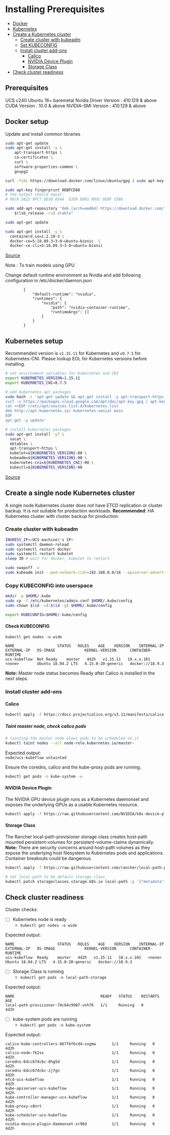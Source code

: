# Installing Prerequisites


- [Docker](#docker)
- [Kubernetes](#kubernetes)
- [Create a Kubernetes cluster](#k8s-up)
    * [Create cluster with kubeadm](#kubeadm)
    * [Set KUBECONFIG](#kubeconfig)
    * [Install cluster add-ons](#add-ons)
        - [Calico](#calico)
        - [NVIDIA Device Plugin](#nvidia)
        - [Storage Class](#rancher)
- [Check cluster readiness](#k8s-ready)

## Prerequisites 

UCS c240
Ubuntu 16+ baremetal
Nvidia Driver Version 	: 	410.129  & above
CUDA Version		: 	10.0 & above
NVIDIA-SMI Version 	:  	410.129 & above

## <a id=docker></a> Docker setup

Update and install common libraries
```bash
sudo apt-get update
sudo apt-get install -y \
    apt-transport-https \
    ca-certificates \
    curl \
    software-properties-common \
    gnupg2
```

```bash
curl -fsSL https://download.docker.com/linux/ubuntu/gpg | sudo apt-key add -

sudo apt-key fingerprint 0EBFCD88
# the output should equal:
# 9DC8 5822 9FC7 DD38 854A  E2D8 8D81 803C 0EBF CD88

sudo add-apt-repository "deb [arch=amd64] https://download.docker.com/linux/ubuntu \
    $(lsb_release -cs) stable"

sudo apt-get update

sudo apt-get install -y \
  containerd.io=1.2.10-3 \
  docker-ce=5:18.09.3~3-0~ubuntu-bionic  \
  docker-ce-cli=5:18.09.3~3-0~ubuntu-bionic
```

[Source](https://kubernetes.io/docs/setup/production-environment/container-runtimes/#docker)

Note : To train models using GPU 

Change default runtime environment as Nvidia and add following configuration in /etc/docker/daemon.json
```
		{
			"default-runtime": "nvidia",
			"runtimes": {
				"nvidia": {
					"path": "nvidia-container-runtime",
					"runtimeArgs": []
				}
			}
		}

```
## <a id=kubernetes></a> Kubernetes setup

Recommended version is `v1.15.11` for Kubernetes and `v0.7.5` for Kubernetes-CNI.
Please lookup EOL for Kubernetes versions before installing.

```bash
# set environment variables for Kubernetes and CNI
export KUBERNETES_VERSION=1.15.11
export KUBERNETES_CNI=0.7.5

# add kubernetes apt packages
sudo bash -c 'apt-get update && apt-get install -y apt-transport-https
curl -s https://packages.cloud.google.com/apt/doc/apt-key.gpg | apt-key add -
cat <<EOF >/etc/apt/sources.list.d/kubernetes.list
deb http://apt.kubernetes.io/ kubernetes-xenial main
EOF
apt-get -y update'

# install kubernetes packages
sudo apt-get install -yf \
  socat \
  ebtables \
  apt-transport-https \
  kubelet=${KUBERNETES_VERSION}-00 \
  kubeadm=${KUBERNETES_VERSION}-00 \
  kubernetes-cni=${KUBERNETES_CNI}-00 \
  kubectl=${KUBERNETES_VERSION}-00
```

[Source](https://kubernetes.io/docs/setup/production-environment/tools/kubeadm/install-kubeadm/)

## <a id=k8s-up></a> Create a single node Kubernetes cluster

A single node Kubernetes cluster does not have ETCD replication or cluster backup. It is not suitable for production workloads.
**Recommended**: HA Kubernetes cluster with cluster backup for production.

### <a id=kubeadm></a> Create cluster with kubeadm
```bash
INGRESS_IP=<UCS machine\'s IP>
sudo systemctl daemon-reload
sudo systemctl restart docker
sudo systemctl restart kubelet
sleep 30 # wait for docker, kubelet to restart

sudo swapoff -a
sudo kubeadm init --pod-network-cidr=192.168.0.0/16 --apiserver-advertise-address=${INGRESS_IP}
```

### <a id=kubeconfig></a> Copy KUBECONFIG into userspace
```bash
mkdir -p $HOME/.kube
sudo cp -f /etc/kubernetes/admin.conf $HOME/.kube/config
sudo chown $(id -u):$(id -g) $HOME/.kube/config

export KUBECONFIG=$HOME/.kube/config
```
#### Check KUBECONFIG

`kubectl get nodes -o wide`
```
NAME                   STATUS   ROLES    AGE    VERSION    INTERNAL-IP     EXTERNAL-IP   OS-IMAGE             KERNEL-VERSION      CONTAINER-RUNTIME
ucs-kubeflow  Not Ready    master   4d2h   v1.15.11   10.x.x.101   <none>        Ubuntu 18.04.2 LTS   4.15.0-20-generic   docker://18.9.3
```

**Note:** Master node status becomes Ready after Calico is installed in the next steps.

### <a id=add-ons></a> Install cluster add-ons

#### <a id=calico></a> Calico
```bash
kubectl apply -f https://docs.projectcalico.org/v3.11/manifests/calico.yaml
```

##### Taint master node, check calico pods

```bash
# tainting the master node alows pods to be scheduled on it
kubectl taint nodes --all node-role.kubernetes.io/master-
```
Expected output: <br>
`node/ucs-kubeflow untainted`

Ensure the coredns, calico and the kube-proxy pods are running.
```bash
kubectl get pods -n kube-system -w
```
#### <a id=nvidia></a> NVIDIA Device Plugin
The NVIDIA GPU device plugin runs as a Kubernetes daemonset and exposes the underlying GPUs as a usable Kubernetes resource.

```bash
kubectl apply -f https://raw.githubusercontent.com/NVIDIA/k8s-device-plugin/master/nvidia-device-plugin.yml
```

#### <a id=rancher></a> Storage Class
The Rancher local-path-provisioner storage class creates host-path mounted persistent-volumes for persistent-volume-claims dynamically. <br>
**Note:**
There are security concerns around host-path volumes as they expose the underlying host filesystem to Kubernetes pods and applications. Container breakouts could be dangerous.

```bash
kubectl apply -f https://raw.githubusercontent.com/rancher/local-path-provisioner/master/deploy/local-path-storage.yaml

# set local-path to be default storage class
kubectl patch storageclasses.storage.k8s.io local-path -p '{"metadata": {"annotations":{"storageclass.kubernetes.io/is-default-class":"true"}}}'
```

## <a id=k8s-ready></a> Check cluster readiness

Cluster checks:
- [ ] Kubernetes node is ready<br>
    * `kubectl get nodes -o wide`

Expected output:<br>
```
NAME                   STATUS   ROLES    AGE    VERSION    INTERNAL-IP     EXTERNAL-IP   OS-IMAGE             KERNEL-VERSION      CONTAINER-RUNTIME
ucs-kubeflow  Ready    master   4d2h   v1.15.11   10.x.x.101   <none>        Ubuntu 18.04.2 LTS   4.15.0-20-generic   docker://18.9.3
```
- [ ] Storage Class is running
    * `kubectl get pods -n local-path-storage`<br>

Expected output:<br>
```
NAME                                      READY   STATUS    RESTARTS   AGE
local-path-provisioner-74c64c9987-vnh76   1/1     Running   0          4d2h
```
- [ ] kube-system pods are running
    * `kubectl get pods -n kube-system`<br>

Expected output:<br>
```
calico-kube-controllers-867fbf6cd4-sxgmw       1/1     Running   0          4d2h
calico-node-762sx                              1/1     Running   0          4d2h
coredns-6dcc67dcbc-8hg5d                       1/1     Running   0          4d2h
coredns-6dcc67dcbc-zj7gn                       1/1     Running   0          4d2h
etcd-ucs-kubeflow                              1/1     Running   0          4d2h
kube-apiserver-ucs-kubeflow                    1/1     Running   0          4d2h
kube-controller-manager-ucs-kubeflow           1/1     Running   0          4d2h
kube-proxy-c8nrt                               1/1     Running   0          4d2h
kube-scheduler-ucs-kubeflow                    1/1     Running   0          4d2h
nvidia-device-plugin-daemonset-xr96d           1/1     Running   0          4d2h
```
